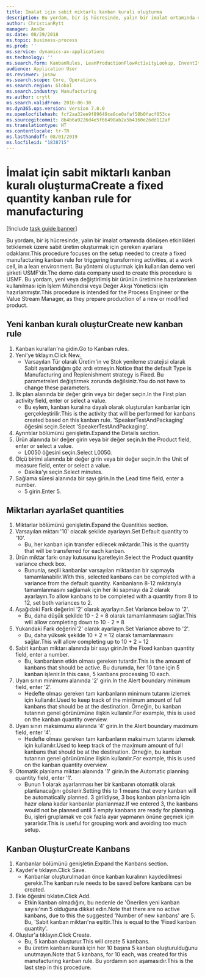 ```yaml
---
title: İmalat için sabit miktarlı kanban kuralı oluşturma
description: Bu yordam, bir iş hücresinde, yalın bir imalat ortamında dönüşen etkinlikleri tetiklemek üzere sabit üretim oluşturmak için gereken ayarlara odaklanır.
author: ChristianRytt
manager: AnnBe
ms.date: 08/29/2018
ms.topic: business-process
ms.prod: ''
ms.service: dynamics-ax-applications
ms.technology: ''
ms.search.form: KanbanRules, LeanProductionFlowActivityLookup, InventItemIdLookupSimple, UnitOfMeasureLookup, KanbanCreate
audience: Application User
ms.reviewer: josaw
ms.search.scope: Core, Operations
ms.search.region: Global
ms.search.industry: Manufacturing
ms.author: crytt
ms.search.validFrom: 2016-06-30
ms.dyn365.ops.version: Version 7.0.0
ms.openlocfilehash: fcf2aa32ee9f89649ce8ce0afaf50b0facf053ce
ms.sourcegitcommit: 8b4b6a9226d4e5f66498ab2a5b4160e26dd112af
ms.translationtype: HT
ms.contentlocale: tr-TR
ms.lasthandoff: 08/01/2019
ms.locfileid: "1838715"
---
```

# <a name="create-a-fixed-quantity-kanban-rule-for-manufacturing"></a><span data-ttu-id="3dca7-103">İmalat için sabit miktarlı kanban kuralı oluşturma</span><span class="sxs-lookup"><span data-stu-id="3dca7-103">Create a fixed quantity kanban rule for manufacturing</span></span>

[!include [task guide banner](../../includes/task-guide-banner.md)]

<span data-ttu-id="3dca7-104">Bu yordam, bir iş hücresinde, yalın bir imalat ortamında dönüşen etkinlikleri tetiklemek üzere sabit üretim oluşturmak için gereken ayarlara odaklanır.</span><span class="sxs-lookup"><span data-stu-id="3dca7-104">This procedure focuses on the setup needed to create a fixed manufacturing kanban rule for triggering transforming activities, at a work cell, in a lean environment.</span></span> <span data-ttu-id="3dca7-105">Bu yöntemi oluşturmak için kullanılan demo veri şirketi USMF'dir.</span><span class="sxs-lookup"><span data-stu-id="3dca7-105">The demo data company used to create this procedure is USMF.</span></span> <span data-ttu-id="3dca7-106">Bu yordam, yeni veya değiştirilmiş bir ürünün üretimine hazırlanırken kullanılması için İşlem Mühendisi veya Değer Akışı Yöneticisi için hazırlanmıştır.</span><span class="sxs-lookup"><span data-stu-id="3dca7-106">This procedure is intended for the Process Engineer or the Value Stream Manager, as they prepare production of a new or modified product.</span></span>


## <a name="create-new-kanban-rule"></a><span data-ttu-id="3dca7-107">Yeni kanban kuralı oluştur</span><span class="sxs-lookup"><span data-stu-id="3dca7-107">Create new kanban rule</span></span>
1. <span data-ttu-id="3dca7-108">Kanban kuralları'na gidin.</span><span class="sxs-lookup"><span data-stu-id="3dca7-108">Go to Kanban rules.</span></span>
2. <span data-ttu-id="3dca7-109">Yeni'ye tıklayın.</span><span class="sxs-lookup"><span data-stu-id="3dca7-109">Click New.</span></span>
    * <span data-ttu-id="3dca7-110">Varsayılan Tür olarak Üretim'in ve Stok yenileme stratejisi olarak Sabit ayarlandığını göz ardı etmeyin.</span><span class="sxs-lookup"><span data-stu-id="3dca7-110">Notice that the default Type is Manufacturing and Replenishment strategy is Fixed.</span></span> <span data-ttu-id="3dca7-111">Bu parametreleri değiştirmek zorunda değilsiniz.</span><span class="sxs-lookup"><span data-stu-id="3dca7-111">You do not have to change these parameters.</span></span>  
3. <span data-ttu-id="3dca7-112">İlk plan alanında bir değer girin veya bir değer seçin.</span><span class="sxs-lookup"><span data-stu-id="3dca7-112">In the First plan activity field, enter or select a value.</span></span>
    * <span data-ttu-id="3dca7-113">Bu eylem, kanban kuralına dayalı olarak oluşturulan kanbanlar için gerçekleştirilir.</span><span class="sxs-lookup"><span data-stu-id="3dca7-113">This is the activity that will be performed for kanbans created based on this kanban rule.</span></span>  <span data-ttu-id="3dca7-114">'SpeakerTestAndPackaging' öğesini seçin.</span><span class="sxs-lookup"><span data-stu-id="3dca7-114">Select 'SpeakerTestAndPackaging'.</span></span>  
4. <span data-ttu-id="3dca7-115">Ayrıntılar bölümünü genişletin.</span><span class="sxs-lookup"><span data-stu-id="3dca7-115">Expand the Details section.</span></span>
5. <span data-ttu-id="3dca7-116">Ürün alanında bir değer girin veya bir değer seçin.</span><span class="sxs-lookup"><span data-stu-id="3dca7-116">In the Product field, enter or select a value.</span></span>
    * <span data-ttu-id="3dca7-117">L0050 öğesini seçin.</span><span class="sxs-lookup"><span data-stu-id="3dca7-117">Select L0050.</span></span>  
6. <span data-ttu-id="3dca7-118">Ölçü birimi alanında bir değer girin veya bir değer seçin.</span><span class="sxs-lookup"><span data-stu-id="3dca7-118">In the Unit of measure field, enter or select a value.</span></span>
    * <span data-ttu-id="3dca7-119">Dakika'yı seçin.</span><span class="sxs-lookup"><span data-stu-id="3dca7-119">Select minutes.</span></span>  
7. <span data-ttu-id="3dca7-120">Sağlama süresi alanında bir sayı girin.</span><span class="sxs-lookup"><span data-stu-id="3dca7-120">In the Lead time field, enter a number.</span></span>
    * <span data-ttu-id="3dca7-121">5 girin.</span><span class="sxs-lookup"><span data-stu-id="3dca7-121">Enter 5.</span></span>  

## <a name="set-quantities"></a><span data-ttu-id="3dca7-122">Miktarları ayarla</span><span class="sxs-lookup"><span data-stu-id="3dca7-122">Set quantities</span></span>
1. <span data-ttu-id="3dca7-123">Miktarlar bölümünü genişletin.</span><span class="sxs-lookup"><span data-stu-id="3dca7-123">Expand the Quantities section.</span></span>
2. <span data-ttu-id="3dca7-124">Varsayılan mktarı '10' olacak şekilde ayarlayın.</span><span class="sxs-lookup"><span data-stu-id="3dca7-124">Set Default quantity to '10'.</span></span>
    * <span data-ttu-id="3dca7-125">Bu, her kanban için transfer edilecek miktardır.</span><span class="sxs-lookup"><span data-stu-id="3dca7-125">This is the quantity that will be transferred for each kanban.</span></span>  
3. <span data-ttu-id="3dca7-126">Ürün miktar farkı onay kutusunu işaretleyin.</span><span class="sxs-lookup"><span data-stu-id="3dca7-126">Select the Product quantity variance check box.</span></span>
    * <span data-ttu-id="3dca7-127">Bununla, seçili kanbanlar varsayılan miktardan bir sapmayla tamamlanabilir.</span><span class="sxs-lookup"><span data-stu-id="3dca7-127">With this, selected kanbans can be completed with a variance from the default quantity.</span></span>  <span data-ttu-id="3dca7-128">Kanbanların 8-12 miktarıyla tamamlanmasını sağlamak için her iki sapmayı da 2 olarak ayarlayın.</span><span class="sxs-lookup"><span data-stu-id="3dca7-128">To allow kanbans to be completed with a quantity from 8 to 12, set both variances to 2.</span></span>  
4. <span data-ttu-id="3dca7-129">Aşağıdaki Fark değerini '2' olarak ayarlayın.</span><span class="sxs-lookup"><span data-stu-id="3dca7-129">Set Variance below to '2'.</span></span>
    * <span data-ttu-id="3dca7-130">Bu, daha düşük şekilde 10 - 2 = 8 olarak tamamlanmasını sağlar.</span><span class="sxs-lookup"><span data-stu-id="3dca7-130">This will allow completing down to 10 - 2 = 8</span></span>  
5. <span data-ttu-id="3dca7-131">Yukarıdaki Fark değerini'2' olarak ayarlayın.</span><span class="sxs-lookup"><span data-stu-id="3dca7-131">Set Variance above to '2'.</span></span>
    * <span data-ttu-id="3dca7-132">Bu, daha yüksek şekilde 10 + 2 = 12 olarak tamamlanmasını sağlar.</span><span class="sxs-lookup"><span data-stu-id="3dca7-132">This will allow completing up to 10 + 2 = 12</span></span>  
6. <span data-ttu-id="3dca7-133">Sabit kanban miktarı alanında bir sayı girin.</span><span class="sxs-lookup"><span data-stu-id="3dca7-133">In the Fixed kanban quantity field, enter a number.</span></span>
    * <span data-ttu-id="3dca7-134">Bu, kanbanların etkin olması gereken tutardır.</span><span class="sxs-lookup"><span data-stu-id="3dca7-134">This is the amount of kanbans that should be active.</span></span> <span data-ttu-id="3dca7-135">Bu durumda, her 10 tane için 5 kanban işlenir.</span><span class="sxs-lookup"><span data-stu-id="3dca7-135">In this case, 5 kanbans processing 10 each.</span></span>  
7. <span data-ttu-id="3dca7-136">Uyarı sınırı minimumı alanında '2' girin.</span><span class="sxs-lookup"><span data-stu-id="3dca7-136">In the Alert boundary minimum field, enter '2'.</span></span>
    * <span data-ttu-id="3dca7-137">Hedefte olması gereken tam kanbanların minimum tutarını izlemek için kullanılır.</span><span class="sxs-lookup"><span data-stu-id="3dca7-137">Used to keep track of the minimum amount of full kanbans that should be at the destination.</span></span> <span data-ttu-id="3dca7-138">Örneğin, bu kanban tutarının genel görünümüne ilişkin kullanılır.</span><span class="sxs-lookup"><span data-stu-id="3dca7-138">For example, this is used on the kanban quantity overview.</span></span>  
8. <span data-ttu-id="3dca7-139">Uyarı sınırı maksimumu alanında '4' girin.</span><span class="sxs-lookup"><span data-stu-id="3dca7-139">In the Alert boundary maximum field, enter '4'.</span></span>
    * <span data-ttu-id="3dca7-140">Hedefte olması gereken tam kanbanların maksimum tutarını izlemek için kullanılır.</span><span class="sxs-lookup"><span data-stu-id="3dca7-140">Used to keep track of the maximum amount of full kanbans that should be at the destination.</span></span> <span data-ttu-id="3dca7-141">Örneğin, bu kanban tutarının genel görünümüne ilişkin kullanılır.</span><span class="sxs-lookup"><span data-stu-id="3dca7-141">For example, this is used on the kanban quantity overview.</span></span>  
9. <span data-ttu-id="3dca7-142">Otomatik planlama miktarı alanında '1' girin.</span><span class="sxs-lookup"><span data-stu-id="3dca7-142">In the Automatic planning quantity field, enter '1'.</span></span>
    * <span data-ttu-id="3dca7-143">Bunun 1 olarak ayarlanması her bir kanbanın otomatik olarak planlanacağını gösterir.</span><span class="sxs-lookup"><span data-stu-id="3dca7-143">Setting this to 1 means that every kanban will be automatically planned.</span></span>   <span data-ttu-id="3dca7-144">3 girildiyse, 3 boş kanban planlama için hazır olana kadar kanbanlar planlanmaz.</span><span class="sxs-lookup"><span data-stu-id="3dca7-144">If we entered 3, the kanbans would not be planned until 3 empty kanbans are ready for planning.</span></span> <span data-ttu-id="3dca7-145">Bu, işleri gruplamak ve çok fazla ayar yapmanın önüne geçmek için yararlıdır.</span><span class="sxs-lookup"><span data-stu-id="3dca7-145">This is useful for grouping work and avoiding too much setup.</span></span>  

## <a name="create-kanbans"></a><span data-ttu-id="3dca7-146">Kanban Oluştur</span><span class="sxs-lookup"><span data-stu-id="3dca7-146">Create Kanbans</span></span>
1. <span data-ttu-id="3dca7-147">Kanbanlar bölümünü genişletin.</span><span class="sxs-lookup"><span data-stu-id="3dca7-147">Expand the Kanbans section.</span></span>
2. <span data-ttu-id="3dca7-148">Kaydet'e tıklayın.</span><span class="sxs-lookup"><span data-stu-id="3dca7-148">Click Save.</span></span>
    * <span data-ttu-id="3dca7-149">Kanbanlar oluşturulmadan önce kanban kuralının kaydedilmesi gerekir.</span><span class="sxs-lookup"><span data-stu-id="3dca7-149">The kanban rule needs to be saved before kanbans can be created.</span></span>  
3. <span data-ttu-id="3dca7-150">Ekle öğesini tıklatın.</span><span class="sxs-lookup"><span data-stu-id="3dca7-150">Click Add.</span></span>
    * <span data-ttu-id="3dca7-151">Etkin kanban olmadığını, bu nedenle de 'Önerilen yeni kanban sayısı'nın 5 olduğuna dikkat edin.</span><span class="sxs-lookup"><span data-stu-id="3dca7-151">Note that there are no active kanbans, due to this the suggested 'Number of new kanbans' are 5.</span></span> <span data-ttu-id="3dca7-152">Bu, 'Sabit kanban miktarı'na eşittir.</span><span class="sxs-lookup"><span data-stu-id="3dca7-152">This is equal to the 'Fixed kanban quantity'.</span></span>  
4. <span data-ttu-id="3dca7-153">Oluştur'a tıklayın.</span><span class="sxs-lookup"><span data-stu-id="3dca7-153">Click Create.</span></span>
    * <span data-ttu-id="3dca7-154">Bu, 5 kanban oluşturur.</span><span class="sxs-lookup"><span data-stu-id="3dca7-154">This will create 5 kanbans.</span></span>  
    * <span data-ttu-id="3dca7-155">Bu üretim kanbanı kuralı için her 10 başına 5 kanban oluşturulduğunu unutmayın.</span><span class="sxs-lookup"><span data-stu-id="3dca7-155">Note that 5 kanbans, for 10 each, was created for this manufacturing kanban rule.</span></span> <span data-ttu-id="3dca7-156">Bu yordamın son aşamasıdır.</span><span class="sxs-lookup"><span data-stu-id="3dca7-156">This is the last step in this procedure.</span></span>  

